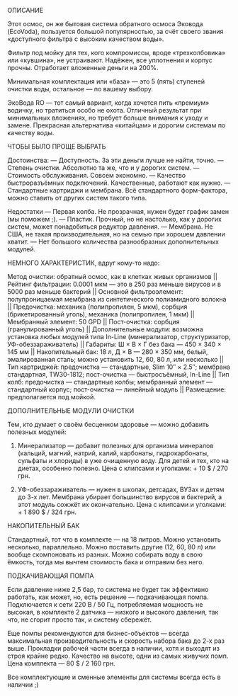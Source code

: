 ОПИСАНИЕ

Этот осмос, он же бытовая система обратного осмоса Эковода (EcoVoda), пользуется большой популярностью, за счёт своего звания «доступного фильтра с высоким качеством воды».

Фильтр под мойку для тех, кого компромиссы, вроде «трехколбовика» или «кувшина», не устраивают. Надёжен, все уплотнения и корпус прочны. Отработает вложенные деньги на 200%.

Минимальная комплектация или «база» — это 5 (пять) ступеней очистки воды, остальное — по вашему выбору.

ЭкоВода RO — тот самый вариант, когда хочется пить «премиум» водичку, но тратиться особо не охота. Отличный результат при минимальных вложениях, но требует больше внимания к уходу и замене. Прекрасная альтернатива «китайцам» и дорогим системам по качеству воды.

ЧТОБЫ БЫЛО ПРОЩЕ ВЫБРАТЬ

Достоинства:
— Доступность. За эти деньги лучше не найти, точно.
— Степень очистки. Абсолютно та же, что и у дорогих систем.
— Стоимость обслуживания. Совсем экономно.
— Качество быстроразъёмных подключений. Качественные, работают как нужно.
— Стандартные картриджи и мембрана. Всё стандартного форм-фактора, можно ставить от других систем такого типа.

Недостатки
— Первая колба. Не прозрачная, нужен будет график замен (мы поможем ;).
— Пластик. Прочный, но не настолько, как у дорогих систем, может понадобиться редуктор давления.
— Мембрана. Не США, не такая производительная, но на семью при хорошем давлении хватит.
— Нет большого количества разнообразных дополнительных модулей.

НЕМНОГО ХАРАКТЕРИСТИК, вдруг кому-то надо:

Метод очистки: обратный осмос, как в клетках живых организмов || Рейтинг фильтрации: 0.0001 мкм — это в 250 раз меньше вирусов и в 5000 раз меньше бактерий || Основной фильтроэлемент: полупроницаемая мембрана из синтетического полиамидного волокна || Предочистка: механика (полипропилен, 5 мкм), сорбция (брикетированный уголь), механика (полипропилен, 1 мкм) || Мембранный элемент: 50 GPD || Пост-очистка: сорбция (гранулированный уголь) || Дополнительные модули: возможна установка любых модулей типа In-Line (минерализатор, структуризатор, УФ-обеззараживатель) || Габариты: Ш × В × Г без бака — 450 × 340 × 145 мм || Накопительный бак: 18 л, Д × В — 280 × 350 мм, белый, эмалированная сталь; можно установить 12, 60, 80 л, или несколько || Тип картриджей: предочистка — стандартные, Slim 10″ × 2.5″; мембрана стандартная, TW30-1812; пост-очистка — быстросъёмный, In-Line || Тип колб: предочистка — стандартные колбы; мембранный элемент — стандартный корпус; пост-очистка — линейный модуль || Размещение: предполагается под мойкой.

ДОПОЛНИТЕЛЬНЫЕ МОДУЛИ ОЧИСТКИ

Тем, кто думает о своём бесценном здоровье — можно добавить полезных модулей:

1. Минерализатор — добавит полезных для организма минералов (кальций, магний, натрий, калий, карбонаты, гидрокарбонаты, сульфаты и хлориды) в уже очищенную воду. Для детей и тех, кто на диетах, особенно полезно. Цена с клипсами и уголками: + 10 $ / 270 грн.

2. УФ-обеззараживатель — нужен в школах, детсадах, ВУЗах и детям до 3-х лет. Мембрана убирает большинство вирусов и бактерий, а этот модуль сожжёт их окончательно. Цена с клипсами и уголками: + 1 890 $ / 324 грн.

НАКОПИТЕЛЬНЫЙ БАК

Стандартный, тот что в комплекте — на 18 литров. Можно установить несколько, параллельно. Можно поставить другие (12, 60, 80 л) или вообще скомпоновать из разных. Можно собирать воду в свою ёмкость, тогда мы вычтем стоимость бака и отправим без него.

ПОДКАЧИВАЮЩАЯ ПОМПА

Если давление ниже 2,5 бар, то система не будет так эффективно работать, как может, но, есть решение — подкачивающая помпа. Подключается к сети 220 В / 50 Гц, потребляемая мощность не высокая, в комплекте 2 датчика — низкого и высокого давления, так что, не сгорит просто так, и систему сбережёт.

Еще помпы рекомендуются для бизнес-объектов — всегда максимальная производительность и скорость набора бака до 2-х раз выше. Прокладки рабочей части всегда в наличии, хотя и выходят из строя крайне редко. Качество на высоте, одни из самых живучих помп. Цена комплекта — 80 $ / 2 160 грн.

Все комплектующие и сменные элементы для системы всегда есть в наличии ;)
